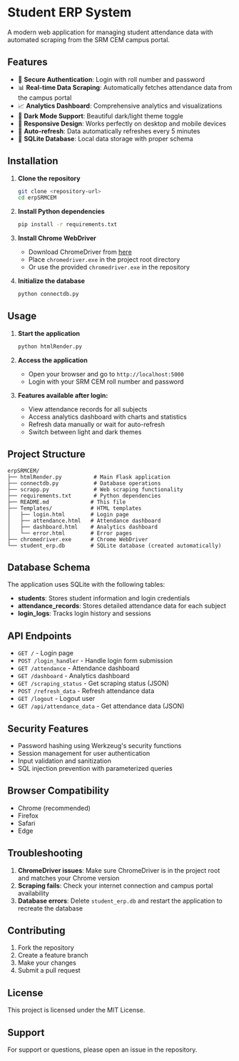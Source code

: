 # Student ERP System

A modern web application for managing student attendance data with automated scraping from the SRM CEM campus portal.

## Features

- 🔐 **Secure Authentication**: Login with roll number and password
- 📊 **Real-time Data Scraping**: Automatically fetches attendance data from the campus portal
- 📈 **Analytics Dashboard**: Comprehensive analytics and visualizations
- 🌙 **Dark Mode Support**: Beautiful dark/light theme toggle
- 📱 **Responsive Design**: Works perfectly on desktop and mobile devices
- 🔄 **Auto-refresh**: Data automatically refreshes every 5 minutes
- 💾 **SQLite Database**: Local data storage with proper schema

## Installation

1. **Clone the repository**
   ```bash
   git clone <repository-url>
   cd erpSRMCEM
   ```

2. **Install Python dependencies**
   ```bash
   pip install -r requirements.txt
   ```

3. **Install Chrome WebDriver**
   - Download ChromeDriver from [here](https://chromedriver.chromium.org/)
   - Place `chromedriver.exe` in the project root directory
   - Or use the provided `chromedriver.exe` in the repository

4. **Initialize the database**
   ```bash
   python connectdb.py
   ```

## Usage

1. **Start the application**
   ```bash
   python htmlRender.py
   ```

2. **Access the application**
   - Open your browser and go to `http://localhost:5000`
   - Login with your SRM CEM roll number and password

3. **Features available after login:**
   - View attendance records for all subjects
   - Access analytics dashboard with charts and statistics
   - Refresh data manually or wait for auto-refresh
   - Switch between light and dark themes

## Project Structure

```
erpSRMCEM/
├── htmlRender.py          # Main Flask application
├── connectdb.py           # Database operations
├── scrapp.py              # Web scraping functionality
├── requirements.txt       # Python dependencies
├── README.md             # This file
├── Templates/            # HTML templates
│   ├── login.html        # Login page
│   ├── attendance.html   # Attendance dashboard
│   ├── dashboard.html    # Analytics dashboard
│   └── error.html        # Error pages
├── chromedriver.exe      # Chrome WebDriver
└── student_erp.db        # SQLite database (created automatically)
```

## Database Schema

The application uses SQLite with the following tables:

- **students**: Stores student information and login credentials
- **attendance_records**: Stores detailed attendance data for each subject
- **login_logs**: Tracks login history and sessions

## API Endpoints

- `GET /` - Login page
- `POST /login_handler` - Handle login form submission
- `GET /attendance` - Attendance dashboard
- `GET /dashboard` - Analytics dashboard
- `GET /scraping_status` - Get scraping status (JSON)
- `POST /refresh_data` - Refresh attendance data
- `GET /logout` - Logout user
- `GET /api/attendance_data` - Get attendance data (JSON)

## Security Features

- Password hashing using Werkzeug's security functions
- Session management for user authentication
- Input validation and sanitization
- SQL injection prevention with parameterized queries

## Browser Compatibility

- Chrome (recommended)
- Firefox
- Safari
- Edge

## Troubleshooting

1. **ChromeDriver issues**: Make sure ChromeDriver is in the project root and matches your Chrome version
2. **Scraping fails**: Check your internet connection and campus portal availability
3. **Database errors**: Delete `student_erp.db` and restart the application to recreate the database

## Contributing

1. Fork the repository
2. Create a feature branch
3. Make your changes
4. Submit a pull request

## License

This project is licensed under the MIT License.

## Support

For support or questions, please open an issue in the repository.
